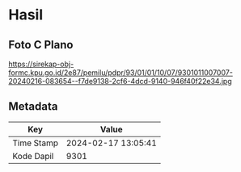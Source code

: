 # Hasil

## Foto C Plano

https://sirekap-obj-formc.kpu.go.id/2e87/pemilu/pdpr/93/01/01/10/07/9301011007007-20240216-083654--f7de9138-2cf6-4dcd-9140-946f40f22e34.jpg


## Metadata

| Key        | Value               |
| ---------- | ------------------- |
| Time Stamp | 2024-02-17 13:05:41 |
| Kode Dapil | 9301                |



